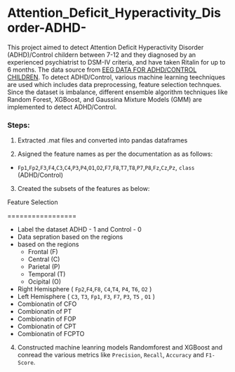 # Attention_Deficit_Hyperactivity_Disorder-ADHD-

This project aimed to detect Attention Deficit Hyperactivity Disorder (ADHD)/Control childern between 7-12 and they diagnosed by an experienced psychiatrist to DSM-IV criteria, and have taken Ritalin for up to 6 months. The data source from [EEG DATA FOR ADHD/CONTROL CHILDREN](https://ieee-dataport.org/open-access/eeg-data-adhd-control-children). To detect ADHD/Control, various machine learning teechniques are used which includes data preprocessing, feature selection technques. Since the dataset is imbalance, different ensemble algorithm techniques like Random Forest, XGBoost, and Gaussina Mixture Models (GMM) are implemented to detect ADHD/Control.

### Steps:
1. Extracted .mat files and converted into pandas dataframes

2. Asigned the feature names as per the documentation as as follows:
  - `Fp1`,`Fp2`,`F3`,`F4`,`C3`,`C4`,`P3`,`P4`,`O1`,`O2`,`F7`,`F8`,`T7`,`T8`,`P7`,`P8`,`Fz`,`Cz`,`Pz`, `class` (ADHD/Control)
  
3. Created the subsets of the features as below:

Feature Selection

=================

- Label the dataset ADHD - 1 and Control - 0
- Data sepration based on the regions
- based on the regions
    - Frontal (F)
    - Central (C)
    - Parietal (P)
    - Temporal (T)
    - Ocipital (O)
- Right Hemisphere ( `Fp2`,`F4`,`F8`, `C4`,`T4`, `P4`, `T6`, `O2` )
- Left Hemisphere ( `C3`, `T3`, `Fp1`, `F3`, `F7`, `P3`, `T5` , `O1` )
- Combionatin of CFO
- Combionatin of PT
- Combionatin of FOP
- Combionatin of CPT
- Combionatin of FCPTO

4. Constructed machine leanring models Randomforest and XGBoost and conread the various metrics like `Precision`, `Recall`, `Accuracy` and `F1-Score`.
